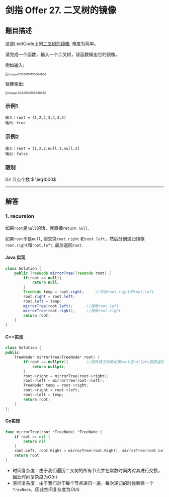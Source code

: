# 剑指 Offer 27. 二叉树的镜像

## 题目描述

这是LeetCode上的[二叉树的镜像](https://leetcode-cn.com/problems/er-cha-shu-de-jing-xiang-lcof/), 难度为简单。

请完成一个函数，输入一个二叉树，该函数输出它的镜像。

例如输入:

<img src="C:\Users\86198\Desktop\LeetCode_solutions\problems\images\image-20220114155804968.png" alt="image-20220114155804968" style="zoom:65%;" />

镜像输出:

<img src="C:\Users\86198\Desktop\LeetCode_solutions\problems\images\image-20220114155839030.png" alt="image-20220114155839030" style="zoom:65%;" />

### 示例1

```
输入：root = [1,2,2,3,4,4,3]
输出：true
```

### 示例2

```
输入：root = [1,2,2,null,3,null,3]
输出：false
```



### 限制

$0\leq$ 节点个数 $ \leq1000$

***

## 解答

### 1. recursion

如果`root`是`null`的话，就直接`return null`.

如果`root`不是`null`, 则交换`root.right` 和`root.left`，然后分别递归镜像`root.right`和`root.left`, 最后返回`root`.

#### Java 实现

```Java
class Solution {
    public TreeNode mirrorTree(TreeNode root) {
        if(root == null){
            return null;
        }
        TreeNode temp = root.right;		//交换root.right和root.left
        root.right = root.left;
        root.left = temp;
        mirrorTree(root.left);		//镜像root.left
        mirrorTree(root.right);		//镜像root.right
        return root;
    }
}
```

#### C++实现

```C++
class Solution {
public:
    TreeNode* mirrorTree(TreeNode* root) {
        if(root == nullptr){		//特殊情况判断如果root是nullptr直接返回nullptr
            return nullptr;
        }
        root->right = mirrorTree(root->right);
        root->left = mirrorTree(root->left);
        TreeNode* temp = root->right;
        root->right = root->left; 
        root->left = temp;
        return root;
    }
};
```

#### Go实现

``` Go
func mirrorTree(root *TreeNode) *TreeNode {
    if root == nil {
        return nil
    }
    root.Left, root.Right = mirrorTree(root.Right), mirrorTree(root.Left)
    return root
}
```

* 时间复杂度：由于我们遍历二叉树的所有节点并在常数时间内对其进行交换，因此时间复杂度为$O(n)$
* 空间复杂度：由于我们对于每个节点递归一遍，每次递归的时候新建一个`TreeNode`，因此空间复杂度为$O(n)$

